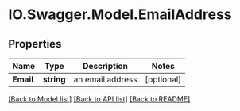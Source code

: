 # IO.Swagger.Model.EmailAddress
## Properties

Name | Type | Description | Notes
------------ | ------------- | ------------- | -------------
**Email** | **string** | an email address | [optional] 

[[Back to Model list]](../README.md#documentation-for-models) [[Back to API list]](../README.md#documentation-for-api-endpoints) [[Back to README]](../README.md)

